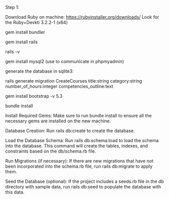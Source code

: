 Step 1:

Download Ruby on machine:
https://rubyinstaller.org/downloads/
Look for the Ruby+Devkti 3.2.2-1 (x64)

gem install bundler

gem install rails

rails -v

gem install mysql2 (use to communicate in phpmyadmin)

generate the database in sqlite3:

rails generate migration CreateCourses title:string category:string number_of_hours:integer competencies_outline:text

gem install bootstrap -v 5.3

bundle install

Install Required Gems:
Make sure to run bundle install to ensure all the necessary gems are installed on the new machine.

Database Creation:
Run rails db:create to create the database.

Load the Database Schema:
Run rails db:schema:load to load the schema into the database. This command will create the tables, indexes, and constraints based on the db/schema.rb file.

Run Migrations (if necessary):
If there are new migrations that have not been incorporated into the schema.rb file, run rails db:migrate to apply them.

Seed the Database (optional):
If the project includes a seeds.rb file in the db directory with sample data, run rails db:seed to populate the database with this data.
